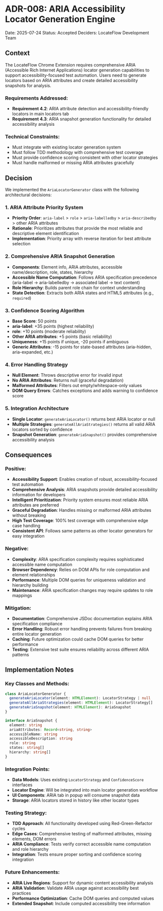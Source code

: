 # ADR-008: ARIA Accessibility Locator Generation Engine

Date: 2025-07-24
Status: Accepted
Deciders: LocateFlow Development Team

## Context

The LocateFlow Chrome Extension requires comprehensive ARIA (Accessible Rich Internet Applications) locator generation capabilities to support accessibility-focused test automation. Users need to generate locators based on ARIA attributes and create detailed accessibility snapshots for analysis.

### Requirements Addressed:
- **Requirement 4.2**: ARIA attribute detection and accessibility-friendly locators in main locators tab
- **Requirement 4.3**: ARIA snapshot generation functionality for detailed accessibility analysis

### Technical Constraints:
- Must integrate with existing locator generation system
- Must follow TDD methodology with comprehensive test coverage
- Must provide confidence scoring consistent with other locator strategies
- Must handle malformed or missing ARIA attributes gracefully

## Decision

We implemented the `AriaLocatorGenerator` class with the following architectural decisions:

### 1. ARIA Attribute Priority System
- **Priority Order**: `aria-label` > `role` > `aria-labelledby` > `aria-describedby` > other ARIA attributes
- **Rationale**: Prioritizes attributes that provide the most reliable and descriptive element identification
- **Implementation**: Priority array with reverse iteration for best attribute selection

### 2. Comprehensive ARIA Snapshot Generation
- **Components**: Element info, ARIA attributes, accessible name/description, role, states, hierarchy
- **Accessible Name Computation**: Follows ARIA specification precedence (aria-label → aria-labelledby → associated label → text content)
- **Role Hierarchy**: Builds parent role chain for context understanding
- **State Detection**: Extracts both ARIA states and HTML5 attributes (e.g., `required`)

### 3. Confidence Scoring Algorithm
- **Base Score**: 50 points
- **aria-label**: +35 points (highest reliability)
- **role**: +10 points (moderate reliability)
- **Other ARIA attributes**: +5 points (basic reliability)
- **Uniqueness**: +15 points if unique, -20 points if ambiguous
- **Generic Attributes**: -15 points for state-based attributes (aria-hidden, aria-expanded, etc.)

### 4. Error Handling Strategy
- **Null Element**: Throws descriptive error for invalid input
- **No ARIA Attributes**: Returns null (graceful degradation)
- **Malformed Attributes**: Filters out empty/whitespace-only values
- **DOM Query Errors**: Catches exceptions and adds warning to confidence score

### 5. Integration Architecture
- **Single Locator**: `generateAriaLocator()` returns best ARIA locator or null
- **Multiple Strategies**: `generateAllAriaStrategies()` returns all valid ARIA locators sorted by confidence
- **Snapshot Generation**: `generateAriaSnapshot()` provides comprehensive accessibility analysis

## Consequences

### Positive:
- **Accessibility Support**: Enables creation of robust, accessibility-focused test automation
- **Comprehensive Analysis**: ARIA snapshots provide detailed accessibility information for developers
- **Intelligent Prioritization**: Priority system ensures most reliable ARIA attributes are preferred
- **Graceful Degradation**: Handles missing or malformed ARIA attributes without breaking
- **High Test Coverage**: 100% test coverage with comprehensive edge case handling
- **Consistent API**: Follows same patterns as other locator generators for easy integration

### Negative:
- **Complexity**: ARIA specification complexity requires sophisticated accessible name computation
- **Browser Dependency**: Relies on DOM APIs for role computation and element relationships
- **Performance**: Multiple DOM queries for uniqueness validation and hierarchy building
- **Maintenance**: ARIA specification changes may require updates to role mappings

### Mitigation:
- **Documentation**: Comprehensive JSDoc documentation explains ARIA specification compliance
- **Error Handling**: Robust error handling prevents failures from breaking entire locator generation
- **Caching**: Future optimization could cache DOM queries for better performance
- **Testing**: Extensive test suite ensures reliability across different ARIA patterns

## Implementation Notes

### Key Classes and Methods:
```typescript
class AriaLocatorGenerator {
  generateAriaLocator(element: HTMLElement): LocatorStrategy | null
  generateAllAriaStrategies(element: HTMLElement): LocatorStrategy[]
  generateAriaSnapshot(element: HTMLElement): AriaSnapshot
}

interface AriaSnapshot {
  element: string
  ariaAttributes: Record<string, string>
  accessibleName: string
  accessibleDescription: string
  role: string
  states: string[]
  hierarchy: string[]
}
```

### Integration Points:
- **Data Models**: Uses existing `LocatorStrategy` and `ConfidenceScore` interfaces
- **Locator Engine**: Will be integrated into main locator generation workflow
- **UI Components**: ARIA tab in popup will consume snapshot data
- **Storage**: ARIA locators stored in history like other locator types

### Testing Strategy:
- **TDD Approach**: All functionality developed using Red-Green-Refactor cycles
- **Edge Cases**: Comprehensive testing of malformed attributes, missing elements, DOM errors
- **ARIA Compliance**: Tests verify correct accessible name computation and role hierarchy
- **Integration**: Tests ensure proper sorting and confidence scoring integration

### Future Enhancements:
- **ARIA Live Regions**: Support for dynamic content accessibility analysis
- **ARIA Validation**: Validate ARIA usage against accessibility best practices
- **Performance Optimization**: Cache DOM queries and computed values
- **Extended Snapshot**: Include computed accessibility tree information